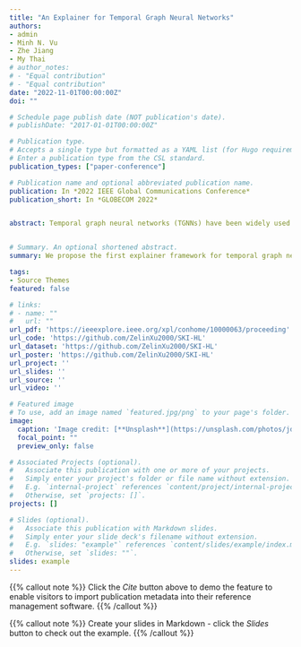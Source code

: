 ```yaml
---
title: "An Explainer for Temporal Graph Neural Networks"
authors:
- admin
- Minh N. Vu
- Zhe Jiang
- My Thai
# author_notes:
# - "Equal contribution"
# - "Equal contribution"
date: "2022-11-01T00:00:00Z"
doi: ""

# Schedule page publish date (NOT publication's date).
# publishDate: "2017-01-01T00:00:00Z"

# Publication type.
# Accepts a single type but formatted as a YAML list (for Hugo requirements).
# Enter a publication type from the CSL standard.
publication_types: ["paper-conference"]

# Publication name and optional abbreviated publication name.
publication: In *2022 IEEE Global Communications Conference*
publication_short: In *GLOBECOM 2022* 


abstract: Temporal graph neural networks (TGNNs) have been widely used for modeling time-evolving graph-related tasks due to their ability to capture both graph topology dependency and non-linear temporal dynamic. The explanation of TGNNs is of vital importance for a transparent and trustworthy model. However, the complex topology structure and temporal depen-dency make explaining TGNN models very challenging. In this paper, we propose a novel explainer framework for TGNN models. Given a time series on a graph to be explained, the framework can identify dominant explanations in the form of a probabilistic graphical model in a time period. Case studies on the transportation domain demonstrate that the proposed approach can discover dynamic dependency structures in a road network for a time period.


# Summary. An optional shortened abstract.
summary: We propose the first explainer framework for temporal graph neural network.

tags:
- Source Themes
featured: false

# links:
# - name: ""
#   url: ""
url_pdf: 'https://ieeexplore.ieee.org/xpl/conhome/10000063/proceeding'
url_code: 'https://github.com/ZelinXu2000/SKI-HL'
url_dataset: 'https://github.com/ZelinXu2000/SKI-HL'
url_poster: 'https://github.com/ZelinXu2000/SKI-HL'
url_project: ''
url_slides: ''
url_source: ''
url_video: ''

# Featured image
# To use, add an image named `featured.jpg/png` to your page's folder. 
image:
  caption: 'Image credit: [**Unsplash**](https://unsplash.com/photos/jdD8gXaTZsc)'
  focal_point: ""
  preview_only: false

# Associated Projects (optional).
#   Associate this publication with one or more of your projects.
#   Simply enter your project's folder or file name without extension.
#   E.g. `internal-project` references `content/project/internal-project/index.md`.
#   Otherwise, set `projects: []`.
projects: []

# Slides (optional).
#   Associate this publication with Markdown slides.
#   Simply enter your slide deck's filename without extension.
#   E.g. `slides: "example"` references `content/slides/example/index.md`.
#   Otherwise, set `slides: ""`.
slides: example
---
```


{{% callout note %}}
Click the *Cite* button above to demo the feature to enable visitors to import publication metadata into their reference management software.
{{% /callout %}}

{{% callout note %}}
Create your slides in Markdown - click the *Slides* button to check out the example.
{{% /callout %}}

<!-- Add the publication's **full text** or **supplementary notes** here. You can use rich formatting such as including [code, math, and images](https://wowchemy.com/docs/content/writing-markdown-latex/). -->
